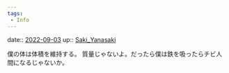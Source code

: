 ```yaml
---
tags:
 - Info
---
```


date:: [2022-09-03](Daily_Note/2022-09-03.md)
up:: [Saki_Yanasaki](Bar/Novel/Nacaria/Saki_Yanasaki.md)

僕の体は体積を維持する。
質量じゃないよ。だったら僕は鉄を吸ったらチビ人間になるじゃないか。
